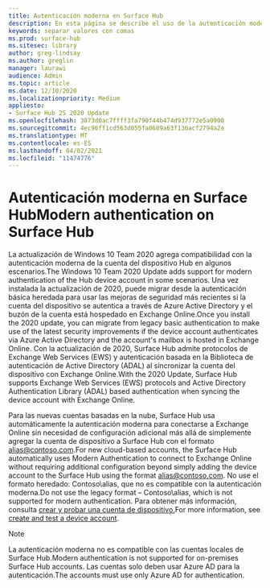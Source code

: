 ```yaml
---
title: Autenticación moderna en Surface Hub
description: En esta página se describe el uso de la autenticación moderna en Surface Hub en contraste con la autenticación básica heredada.
keywords: separar valores con comas
ms.prod: surface-hub
ms.sitesec: library
author: greg-lindsay
ms.author: greglin
manager: laurawi
audience: Admin
ms.topic: article
ms.date: 12/10/2020
ms.localizationpriority: Medium
appliesto:
- Surface Hub 2S 2020 Update
ms.openlocfilehash: 3873d0ac7ffff3fa790f44b474d937772e5a0900
ms.sourcegitcommit: 4ec96ff1cd563d055fa0689a63f136acf2794a2e
ms.translationtype: MT
ms.contentlocale: es-ES
ms.lasthandoff: 04/02/2021
ms.locfileid: "11474776"
---
```

# <a name="modern-authentication-on-surface-hub"></a><span data-ttu-id="9ee16-104">Autenticación moderna en Surface Hub</span><span class="sxs-lookup"><span data-stu-id="9ee16-104">Modern authentication on Surface Hub</span></span>

<span data-ttu-id="9ee16-105">La actualización de Windows 10 Team 2020 agrega compatibilidad con la autenticación moderna de la cuenta del dispositivo Hub en algunos escenarios.</span><span class="sxs-lookup"><span data-stu-id="9ee16-105">The Windows 10 Team 2020 Update adds support for modern authentication of the Hub device account in some scenarios.</span></span> <span data-ttu-id="9ee16-106">Una vez instalada la actualización de 2020, puede migrar desde la autenticación básica heredada para usar las mejoras de seguridad más recientes si la cuenta del dispositivo se autentica a través de Azure Active Directory y el buzón de la cuenta está hospedado en Exchange Online.</span><span class="sxs-lookup"><span data-stu-id="9ee16-106">Once you install the 2020 update, you can migrate from legacy basic authentication to make use of the latest security improvements if the device account authenticates via Azure Active Directory and the account's mailbox is hosted in Exchange Online.</span></span> <span data-ttu-id="9ee16-107">Con la actualización de 2020, Surface Hub admite protocolos de Exchange Web Services (EWS) y autenticación basada en la Biblioteca de autenticación de Active Directory (ADAL) al sincronizar la cuenta del dispositivo con Exchange Online.</span><span class="sxs-lookup"><span data-stu-id="9ee16-107">With the 2020 Update, Surface Hub supports Exchange Web Services (EWS) protocols and Active Directory Authentication Library (ADAL) based authentication when syncing the device account with Exchange Online.</span></span>

<span data-ttu-id="9ee16-108">Para las nuevas cuentas basadas en la nube, Surface Hub usa automáticamente la autenticación moderna para conectarse a Exchange Online sin necesidad de configuración adicional más allá de simplemente agregar la cuenta de dispositivo a Surface Hub con el formato [alias@contoso.com](mailto:alias@contoso.com).</span><span class="sxs-lookup"><span data-stu-id="9ee16-108">For new cloud-based accounts, the Surface Hub automatically uses Modern Authentication to connect to Exchange Online without requiring additional configuration beyond simply adding the device account to the Surface Hub using the format [alias@contoso.com](mailto:alias@contoso.com).</span></span> <span data-ttu-id="9ee16-109">No use el formato heredado: Contoso\alias, que no es compatible con la autenticación moderna.</span><span class="sxs-lookup"><span data-stu-id="9ee16-109">Do not use the legacy format – Contoso\alias, which is not supported for modern authentication.</span></span> <span data-ttu-id="9ee16-110">Para obtener más información, consulta [crear y probar una cuenta de dispositivo.](create-and-test-a-device-account-surface-hub.md)</span><span class="sxs-lookup"><span data-stu-id="9ee16-110">For more information, see [create and test a device account](create-and-test-a-device-account-surface-hub.md).</span></span>

> [!NOTE]
> <span data-ttu-id="9ee16-111">La autenticación moderna no es compatible con las cuentas locales de Surface Hub.</span><span class="sxs-lookup"><span data-stu-id="9ee16-111">Modern authentication is not supported for on-premises Surface Hub accounts.</span></span> <span data-ttu-id="9ee16-112">Las cuentas solo deben usar Azure AD para la autenticación.</span><span class="sxs-lookup"><span data-stu-id="9ee16-112">The accounts must use only Azure AD for authentication.</span></span>
